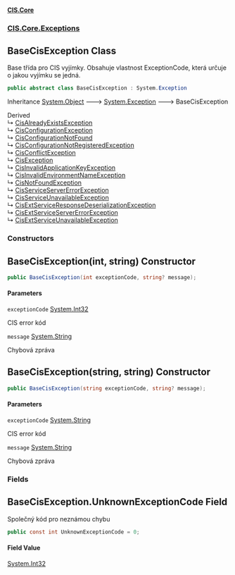 #### [CIS.Core](index.md 'index')
### [CIS.Core.Exceptions](CIS.Core.Exceptions.md 'CIS.Core.Exceptions')

## BaseCisException Class

Base třída pro CIS vyjímky. Obsahuje vlastnost ExceptionCode, která určuje o jakou vyjímku se jedná.

```csharp
public abstract class BaseCisException : System.Exception
```

Inheritance [System.Object](https://docs.microsoft.com/en-us/dotnet/api/System.Object 'System.Object') &#129106; [System.Exception](https://docs.microsoft.com/en-us/dotnet/api/System.Exception 'System.Exception') &#129106; BaseCisException

Derived  
&#8627; [CisAlreadyExistsException](CIS.Core.Exceptions.CisAlreadyExistsException.md 'CIS.Core.Exceptions.CisAlreadyExistsException')  
&#8627; [CisConfigurationException](CIS.Core.Exceptions.CisConfigurationException.md 'CIS.Core.Exceptions.CisConfigurationException')  
&#8627; [CisConfigurationNotFound](CIS.Core.Exceptions.CisConfigurationNotFound.md 'CIS.Core.Exceptions.CisConfigurationNotFound')  
&#8627; [CisConfigurationNotRegisteredException](CIS.Core.Exceptions.CisConfigurationNotRegisteredException.md 'CIS.Core.Exceptions.CisConfigurationNotRegisteredException')  
&#8627; [CisConflictException](CIS.Core.Exceptions.CisConflictException.md 'CIS.Core.Exceptions.CisConflictException')  
&#8627; [CisException](CIS.Core.Exceptions.CisException.md 'CIS.Core.Exceptions.CisException')  
&#8627; [CisInvalidApplicationKeyException](CIS.Core.Exceptions.CisInvalidApplicationKeyException.md 'CIS.Core.Exceptions.CisInvalidApplicationKeyException')  
&#8627; [CisInvalidEnvironmentNameException](CIS.Core.Exceptions.CisInvalidEnvironmentNameException.md 'CIS.Core.Exceptions.CisInvalidEnvironmentNameException')  
&#8627; [CisNotFoundException](CIS.Core.Exceptions.CisNotFoundException.md 'CIS.Core.Exceptions.CisNotFoundException')  
&#8627; [CisServiceServerErrorException](CIS.Core.Exceptions.CisServiceServerErrorException.md 'CIS.Core.Exceptions.CisServiceServerErrorException')  
&#8627; [CisServiceUnavailableException](CIS.Core.Exceptions.CisServiceUnavailableException.md 'CIS.Core.Exceptions.CisServiceUnavailableException')  
&#8627; [CisExtServiceResponseDeserializationException](CIS.Core.Exceptions.ExternalServices.CisExtServiceResponseDeserializationException.md 'CIS.Core.Exceptions.ExternalServices.CisExtServiceResponseDeserializationException')  
&#8627; [CisExtServiceServerErrorException](CIS.Core.Exceptions.ExternalServices.CisExtServiceServerErrorException.md 'CIS.Core.Exceptions.ExternalServices.CisExtServiceServerErrorException')  
&#8627; [CisExtServiceUnavailableException](CIS.Core.Exceptions.ExternalServices.CisExtServiceUnavailableException.md 'CIS.Core.Exceptions.ExternalServices.CisExtServiceUnavailableException')
### Constructors

<a name='CIS.Core.Exceptions.BaseCisException.BaseCisException(int,string)'></a>

## BaseCisException(int, string) Constructor

```csharp
public BaseCisException(int exceptionCode, string? message);
```
#### Parameters

<a name='CIS.Core.Exceptions.BaseCisException.BaseCisException(int,string).exceptionCode'></a>

`exceptionCode` [System.Int32](https://docs.microsoft.com/en-us/dotnet/api/System.Int32 'System.Int32')

CIS error kód

<a name='CIS.Core.Exceptions.BaseCisException.BaseCisException(int,string).message'></a>

`message` [System.String](https://docs.microsoft.com/en-us/dotnet/api/System.String 'System.String')

Chybová zpráva

<a name='CIS.Core.Exceptions.BaseCisException.BaseCisException(string,string)'></a>

## BaseCisException(string, string) Constructor

```csharp
public BaseCisException(string exceptionCode, string? message);
```
#### Parameters

<a name='CIS.Core.Exceptions.BaseCisException.BaseCisException(string,string).exceptionCode'></a>

`exceptionCode` [System.String](https://docs.microsoft.com/en-us/dotnet/api/System.String 'System.String')

CIS error kód

<a name='CIS.Core.Exceptions.BaseCisException.BaseCisException(string,string).message'></a>

`message` [System.String](https://docs.microsoft.com/en-us/dotnet/api/System.String 'System.String')

Chybová zpráva
### Fields

<a name='CIS.Core.Exceptions.BaseCisException.UnknownExceptionCode'></a>

## BaseCisException.UnknownExceptionCode Field

Společný kód pro neznámou chybu

```csharp
public const int UnknownExceptionCode = 0;
```

#### Field Value
[System.Int32](https://docs.microsoft.com/en-us/dotnet/api/System.Int32 'System.Int32')